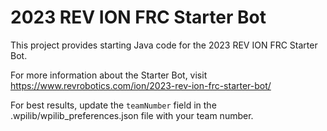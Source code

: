# 2023 REV ION FRC Starter Bot
 
This project provides starting Java code for the 2023 REV ION FRC Starter Bot.

For more information about the Starter Bot, visit https://www.revrobotics.com/ion/2023-rev-ion-frc-starter-bot/

For best results, update the `teamNumber` field in the .wpilib/wpilib_preferences.json file with your team number.
